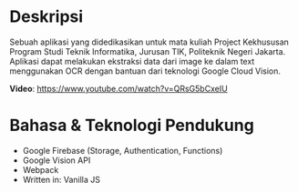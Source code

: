 # Deskripsi
Sebuah aplikasi yang didedikasikan untuk mata kuliah Project Kekhususan Program Studi Teknik Informatika,
Jurusan TIK, Politeknik Negeri Jakarta. Aplikasi dapat melakukan ekstraksi data dari image ke dalam text menggunakan
OCR dengan bantuan dari teknologi Google Cloud Vision.

**Video**: https://www.youtube.com/watch?v=QRsG5bCxeIU

# Bahasa & Teknologi Pendukung
* Google Firebase (Storage, Authentication, Functions)
* Google Vision API
* Webpack
* Written in: Vanilla JS 
